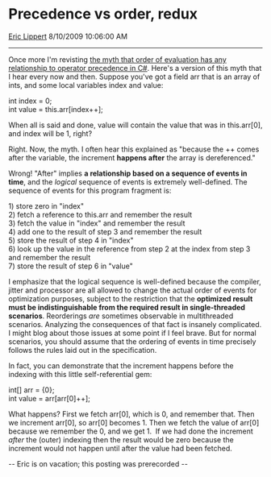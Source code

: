 # Precedence vs order, redux

[Eric Lippert](https://social.msdn.microsoft.com/profile/Eric%20Lippert) 8/10/2009 10:06:00 AM

-----

Once more I'm revisting [the myth that order of evaluation has any relationship to operator precedence in C\#](http://blogs.msdn.com/ericlippert/archive/2008/05/23/precedence-vs-associativity-vs-order.aspx). Here's a version of this myth that I hear every now and then. Suppose you've got a field arr that is an array of ints, and some local variables index and value:

 

int index = 0;  
int value = this.arr\[index++\];

When all is said and done, value will contain the value that was in this.arr\[0\], and index will be 1, right?

Right. Now, the myth. I often hear this explained as "because the ++ comes after the variable, the increment **happens after** the array is dereferenced."

Wrong\! "After" implies **a relationship based on a sequence of events in time**, and the *logical* sequence of events is extremely well-defined. The sequence of events for this program fragment is:

1\) store zero in "index"  
2\) fetch a reference to this.arr and remember the result  
3\) fetch the value in "index" and remember the result  
4\) add one to the result of step 3 and remember the result  
5\) store the result of step 4 in "index"  
6\) look up the value in the reference from step 2 at the index from step 3 and remember the result  
7\) store the result of step 6 in "value"

I emphasize that the logical sequence is well-defined because the compiler, jitter and processor are all allowed to change the actual order of events for optimization purposes, subject to the restriction that the **optimized result must be indistinguishable from the required result in single-threaded scenarios**. Reorderings *are* sometimes observable in multithreaded scenarios. Analyzing the consequences of that fact is insanely complicated. I might blog about those issues at some point if I feel brave. But for normal scenarios, you should assume that the ordering of events in time precisely follows the rules laid out in the specification.

In fact, you can demonstrate that the increment happens before the indexing with this little self-referential gem:

 

int\[\] arr = {0};  
int value = arr\[arr\[0\]++\];

What happens? First we fetch arr\[0\], which is 0, and remember that. Then we increment arr\[0\], so arr\[0\] becomes 1. Then we fetch the value of arr\[0\] because we remember the 0, and we get 1.  If we had done the increment *after* the (outer) indexing then the result would be zero because the increment would not happen until after the value had been fetched.

\-- Eric is on vacation; this posting was prerecorded --

